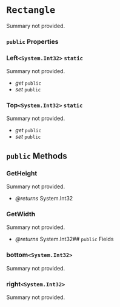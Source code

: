 # `Rectangle`

Summary not provided.

### `public` Properties

### Left`<System.Int32>` `static`

Summary not provided.

- *get* `public`
- *set* `public`

### Top`<System.Int32>` `static`

Summary not provided.

- *get* `public`
- *set* `public`

## `public` Methods

### GetHeight

Summary not provided.

- *@returns* System.Int32

### GetWidth

Summary not provided.

- *@returns* System.Int32## `public` Fields

### bottom`<System.Int32>`

Summary not provided.

### right`<System.Int32>`

Summary not provided.